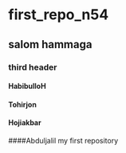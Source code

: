 # first_repo_n54
## salom hammaga
### third header
#### HabibulloH
#### Tohirjon
#### Hojiakbar
####Abduljalil
my first repository
